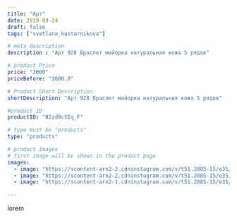```yaml
---
title: "Арт"
date: 2019-09-24
draft: false
tags: ["svetlana_kustarnikova"]

# meta description
description : "Арт 928 Браслет майорка натуральная кожа 5 рядов"

# product Price
price: "3000"
priceBefore: "3600.0"

# Product Short Description
shortDescription: "Арт 928 Браслет майорка натуральная кожа 5 рядов"

#product ID
productID: "B2zd8cSIq_F"

# type must be "products"
type: "products"

# product Images
# first image will be shown in the product page
images:
  - image: "https://scontent-arn2-2.cdninstagram.com/v/t51.2885-15/e35/69925399_523777564859888_84788424761855220_n.jpg?_nc_ht=scontent-arn2-2.cdninstagram.com&_nc_cat=108&_nc_ohc=yglgeGkDQuUAX_U5Dqy&se=7&tp=1&oh=393b95a493510fe390dbed05bc6aff69&oe=605E16ED&ig_cache_key=MjE0MDE4NTkzNzgxMzA5NTM2OA%3D%3D.2"
  - image: "https://scontent-arn2-2.cdninstagram.com/v/t51.2885-15/e35/69703686_166194874557041_6383808434570222594_n.jpg?_nc_ht=scontent-arn2-2.cdninstagram.com&_nc_cat=105&_nc_ohc=zZKAP1zVJzMAX9dxBz5&se=8&tp=1&oh=b73ca5deefbb94cd4a4d9d7502457791&oe=606065F7&ig_cache_key=MjE0MDE4NTkzNzc4NzkwMjA1Nw%3D%3D.2"
  - image: "https://scontent-arn2-1.cdninstagram.com/v/t51.2885-15/e35/69419938_1289201567925244_3312812827902532750_n.jpg?_nc_ht=scontent-arn2-1.cdninstagram.com&_nc_cat=104&_nc_ohc=iaFO6vakLLgAX_SGk_n&se=8&tp=1&oh=01a1ab92db2e42f29c462133bcdd000c&oe=6060DA95&ig_cache_key=MjE0MDE4NTkzNzg0NjYxMzQ0OQ%3D%3D.2"

---
```

lorem
